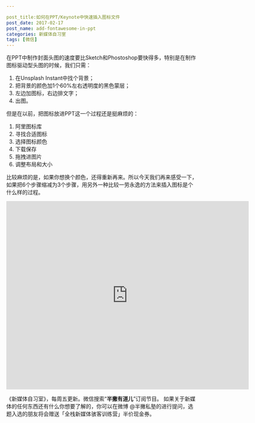 ```yaml
---

post_title:如何在PPT/Keynote中快速插入图标文件
post_date: 2017-02-17
post_name: add-fontawesome-in-ppt
categories: 新媒体自习室
tags: [微信]
---
```


在PPT中制作封面头图的速度要比Sketch和Phostoshop要快得多，特别是在制作图标驱动型头图的时候，我们只需：

1. 在Unsplash Instant中找个背景；
2. 把背景的颜色加1个60%左右透明度的黑色蒙层；
3. 左边加图标，右边排文字；
4. 出图。

但是在以前，把图标放进PPT这一个过程还是挺麻烦的：

1. 阿里图标库
2. 寻找合适图标
3. 选择图标颜色
4. 下载保存
5. 拖拽进图片
6. 调整布局和大小

比较麻烦的是，如果你想换个颜色，还得重新再来。所以今天我们再来感受一下，如果把6个步骤缩减为3个步骤，用另外一种比较一劳永逸的方法来插入图标是个什么样的过程。

<iframe frameborder="0" width="640" height="498" src="https://v.qq.com/iframe/player.html?vid=o0375xnw821&tiny=0&auto=0" allowfullscreen></iframe>

《新媒体自习室》，每周五更新。微信搜索“**半撇有道儿**”订阅节目。 如果关于新媒体的任何东西还有什么你想要了解的，你可以在微博 @半撇私塾的进行提问，选题入选的朋友将会赠送「全栈新媒体骇客训练营」半价现金券。